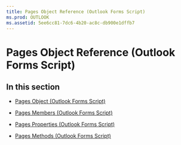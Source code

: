 ```yaml
---
title: Pages Object Reference (Outlook Forms Script)
ms.prod: OUTLOOK
ms.assetid: 5ee6cc81-7dc6-4b20-ac8c-db900e1dffb7
---
```



# Pages Object Reference (Outlook Forms Script)

## In this section


-  [Pages Object (Outlook Forms Script)](pages-object-outlook-forms-script.md)
    
-  [Pages Members (Outlook Forms Script)](pages-members-outlook-forms-script.md)
    
-  [Pages Properties (Outlook Forms Script)](pages-properties-outlook-forms-script.md)
    
-  [Pages Methods (Outlook Forms Script)](pages-methods-outlook-forms-script.md)
    

